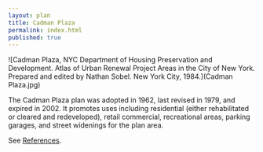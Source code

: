 ```yaml
---
layout: plan
title: Cadman Plaza
permalink: index.html
published: true
---
```


![Cadman Plaza, NYC Department of Housing Preservation and Development. Atlas of Urban Renewal Project Areas in the City of New York. Prepared and edited by Nathan Sobel. New York City, 1984.](Cadman Plaza.jpg)
<!---![Cadman Plaza, NYC Department of Housing Preservation and Development. Community Development Progress Report: 1968. Prepared and edited by Nathan Sobel. New York City, 1968.](Cadman Plaza 1968 I.png)
![Cadman Plaza, NYC Department of Housing Preservation and Development. Community Development Progress Report: 1968. Prepared and edited by Nathan Sobel. New York City, 1968.](Cadman Plaza 1968 II.png)-->

The Cadman Plaza plan was adopted in 1962, last revised in 1979, and expired in 2002. It promotes uses including residential (either rehabilitated or cleared and redeveloped), retail commercial, recreational areas, parking garages, and street widenings for the plan area.

See [References](http://www.urbanreviewer.org/#page=references.html).